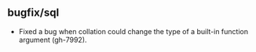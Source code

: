 ## bugfix/sql

* Fixed a bug when collation could change the type of a built-in function
  argument (gh-7992).
